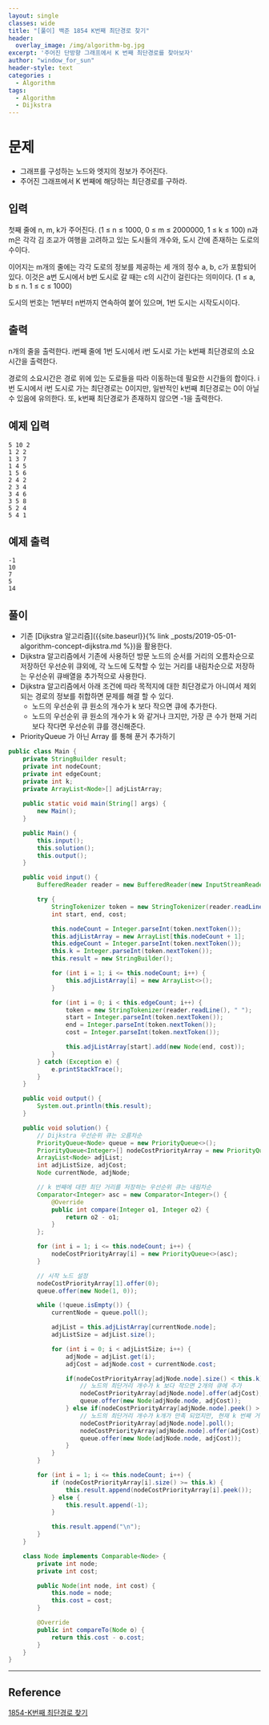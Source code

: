 ```yaml
--- 
layout: single
classes: wide
title: "[풀이] 백준 1854 K번째 최단경로 찾기"
header:
  overlay_image: /img/algorithm-bg.jpg
excerpt: '주어진 단방향 그래프에서 K 번째 최단경로를 찾아보자'
author: "window_for_sun"
header-style: text
categories :
  - Algorithm
tags:
  - Algorithm
  - Dijkstra
---  
```


# 문제
- 그래프를 구성하는 노드와 엣지의 정보가 주어진다.
- 주어진 그래프에서 K 번째에 해당하는 최단경로를 구하라.

## 입력
첫째 줄에 n, m, k가 주어진다. (1 ≤ n ≤ 1000, 0 ≤ m ≤ 2000000, 1 ≤ k ≤ 100) n과 m은 각각 김 조교가 여행을 고려하고 있는 도시들의 개수와, 도시 간에 존재하는 도로의 수이다.

이어지는 m개의 줄에는 각각 도로의 정보를 제공하는 세 개의 정수 a, b, c가 포함되어 있다. 이것은 a번 도시에서 b번 도시로 갈 때는 c의 시간이 걸린다는 의미이다. (1 ≤ a, b ≤ n. 1 ≤ c ≤ 1000)

도시의 번호는 1번부터 n번까지 연속하여 붙어 있으며, 1번 도시는 시작도시이다.

## 출력
n개의 줄을 출력한다. i번째 줄에 1번 도시에서 i번 도시로 가는 k번째 최단경로의 소요시간을 출력한다.

경로의 소요시간은 경로 위에 있는 도로들을 따라 이동하는데 필요한 시간들의 합이다. i번 도시에서 i번 도시로 가는 최단경로는 0이지만, 일반적인 k번째 최단경로는 0이 아닐 수 있음에 유의한다. 또, k번째 최단경로가 존재하지 않으면 -1을 출력한다.


## 예제 입력

```
5 10 2
1 2 2
1 3 7
1 4 5
1 5 6
2 4 2
2 3 4
3 4 6
3 5 8
5 2 4
5 4 1
```  

## 예제 출력

```
-1
10
7
5
14
```  

## 풀이
- 기존 [Dijkstra 알고리즘]({{site.baseurl}}{% link _posts/2019-05-01-algorithm-concept-dijkstra.md %})을 활용한다.
- Dijkstra 알고리즘에서 기존에 사용하던 방문 노드의 순서를 거리의 오름차순으로 저장하던 우선순위 큐외에, 각 노드에 도착할 수 있는 거리를 내림차순으로 저장하는 우선순위 큐배열을 추가적으로 사용한다.
- Dijkstra 알고리즘에서 아래 조건에 따라 목적지에 대한 최단경로가 아니여서 제외되는 경로의 정보를 취합하면 문제를 해결 할 수 있다.
	- 노드의 우선순위 큐 원소의 개수가 k 보다 작으면 큐에 추가한다.
	- 노드의 우선순위 큐 원소의 개수가 k 와 같거나 크지만, 가장 큰 수가 현재 거리보다 작다면 우선순위 큐를 갱신해준다.
- PriorityQueue 가 아닌 Array 를 통해 푼거 추가하기

```java
public class Main {
    private StringBuilder result;
    private int nodeCount;
    private int edgeCount;
    private int k;
    private ArrayList<Node>[] adjListArray;
    
    public static void main(String[] args) {
        new Main();
    }

    public Main() {
        this.input();
        this.solution();
        this.output();
    }

    public void input() {
        BufferedReader reader = new BufferedReader(new InputStreamReader(System.in));

        try {
            StringTokenizer token = new StringTokenizer(reader.readLine(), " ");
            int start, end, cost;

            this.nodeCount = Integer.parseInt(token.nextToken());
            this.adjListArray = new ArrayList[this.nodeCount + 1];
            this.edgeCount = Integer.parseInt(token.nextToken());
            this.k = Integer.parseInt(token.nextToken());
            this.result = new StringBuilder();

            for (int i = 1; i <= this.nodeCount; i++) {
                this.adjListArray[i] = new ArrayList<>();
            }

            for (int i = 0; i < this.edgeCount; i++) {
                token = new StringTokenizer(reader.readLine(), " ");
                start = Integer.parseInt(token.nextToken());
                end = Integer.parseInt(token.nextToken());
                cost = Integer.parseInt(token.nextToken());

                this.adjListArray[start].add(new Node(end, cost));
            }
        } catch (Exception e) {
            e.printStackTrace();
        }
    }

    public void output() {
        System.out.println(this.result);
    }

    public void solution() {
        // Dijkstra 우선순위 큐는 오름차순
        PriorityQueue<Node> queue = new PriorityQueue<>();
        PriorityQueue<Integer>[] nodeCostPriorityArray = new PriorityQueue[this.nodeCount + 1];
        ArrayList<Node> adjList;
        int adjListSize, adjCost;
        Node currentNode, adjNode;

        // k 번째에 대한 최단 거리를 저장하는 우선순위 큐는 내림차순
        Comparator<Integer> asc = new Comparator<Integer>() {
            @Override
            public int compare(Integer o1, Integer o2) {
                return o2 - o1;
            }
        };

        for (int i = 1; i <= this.nodeCount; i++) {
            nodeCostPriorityArray[i] = new PriorityQueue<>(asc);
        }

        // 시작 노드 설정
        nodeCostPriorityArray[1].offer(0);
        queue.offer(new Node(1, 0));

        while (!queue.isEmpty()) {
            currentNode = queue.poll();

            adjList = this.adjListArray[currentNode.node];
            adjListSize = adjList.size();

            for (int i = 0; i < adjListSize; i++) {
                adjNode = adjList.get(i);
                adjCost = adjNode.cost + currentNode.cost;

                if(nodeCostPriorityArray[adjNode.node].size() < this.k) {
                    // 노드의 최단거리 개수가 k 보다 작으면 2개의 큐에 추가
                    nodeCostPriorityArray[adjNode.node].offer(adjCost);
                    queue.offer(new Node(adjNode.node, adjCost));
                } else if(nodeCostPriorityArray[adjNode.node].peek() > adjCost) {
                    // 노드의 최단거리 개수가 k개가 만족 되었지만, 현재 k 번째 거리보다 더 작은 k번짹 거리가 있는 경우 큐 갱신
                    nodeCostPriorityArray[adjNode.node].poll();
                    nodeCostPriorityArray[adjNode.node].offer(adjCost);
                    queue.offer(new Node(adjNode.node, adjCost));
                }
            }
        }

        for (int i = 1; i <= this.nodeCount; i++) {
            if (nodeCostPriorityArray[i].size() >= this.k) {
                this.result.append(nodeCostPriorityArray[i].peek());
            } else {
                this.result.append(-1);
            }

            this.result.append("\n");
        }
    }

    class Node implements Comparable<Node> {
        private int node;
        private int cost;

        public Node(int node, int cost) {
            this.node = node;
            this.cost = cost;
        }

        @Override
        public int compareTo(Node o) {
            return this.cost - o.cost;
        }
    }
}
```  

---
## Reference
[1854-K번째 최단경로 찾기](https://www.acmicpc.net/problem/1854)  
